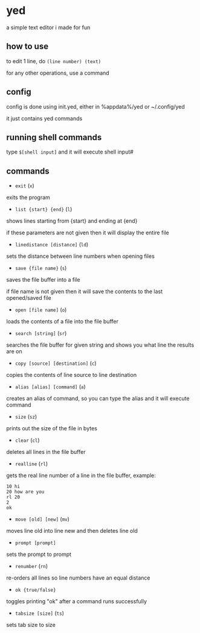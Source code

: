 # yed
a simple text editor i made for fun

## how to use
to edit 1 line, do `(line number) (text)`

for any other operations, use a command

## config
config is done using init.yed, either in %appdata%/yed or ~/.config/yed

it just contains yed commands

## running shell commands
type `$[shell input]` and it will execute shell input#

## commands
- `exit` (`x`)

exits the program

- `list {start} {end}` (`l`)

shows lines starting from {start} and ending at {end}

if these parameters are not given then it will display the entire file

- `linedistance [distance]` (`ld`)

sets the distance between line numbers when opening files

- `save {file name}` (`s`)

saves the file buffer into a file

if file name is not given then it will save the contents to the last opened/saved file

- `open [file name]` (`o`)

loads the contents of a file into the file buffer

- `search [string]` (`sr`)

searches the file buffer for given string and shows you what line the results are on

- `copy [source] [destination]` (`c`)

copies the contents of line source to line destination

- `alias [alias] [command]` (`a`)

creates an alias of command, so you can type the alias and it will execute command

- `size` (`sz`)

prints out the size of the file in bytes

- `clear` (`cl`)

deletes all lines in the file buffer

- `realline` (`rl`)

gets the real line number of a line in the file buffer, example:

```
10 hi
20 how are you
rl 20
2
ok
```

- `move [old] [new]` (`mv`)

moves line old into line new and then deletes line old

- `prompt [prompt]`

sets the prompt to prompt

- `renumber` (`rn`)

re-orders all lines so line numbers have an equal distance

- `ok {true/false}`

toggles printing "ok" after a command runs successfully

- `tabsize [size]` (`ts`)

sets tab size to size